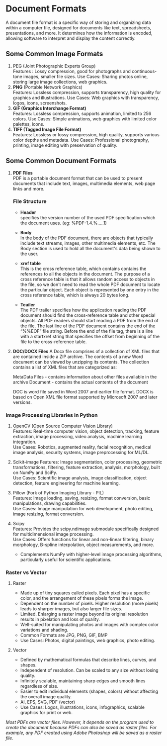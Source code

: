 # Document Formats
A document file format is a specific way of storing and organizing data within a computer file, designed for documents like text, spreadsheets, presentations, and more. It determines how the information is encoded, allowing software to interpret and display the content correctly.

## Some Common Image Formats
1. PEG (Joint Photographic Experts Group)  
   Features : Lossy compression, good for photographs and continuous-tone images, smaller file sizes.
    Use Cases: Sharing photos online, storing large image collections, web graphics.
2. **PNG** (Portable Network Graphics)  
    Features: Lossless compression, supports transparency, high quality for graphics and illustrations.
    Use Cases: Web graphics with transparency, logos, icons, screenshots.
3. **GIF (Graphics Interchange Format)**  
    Features: Lossless compression, supports animation, limited to 256 colors.
    Use Cases: Simple animations, web graphics with limited color palettes, icons.
4. **TIFF (Tagged Image File Format)**  
    Features: Lossless or lossy compression, high quality, supports various color depths and metadata.
    Use Cases: Professional photography, printing, image editing with preservation of quality.
## Some Common Document Formats
1. **PDF Files**  
    PDF is a portable document format that can be used to present documents that include text, images, multimedia elements, web page links and more.

    ### File Structure  
    - **Header**  
        specifies the version number of the used PDF specification which the document uses. (eg: %PDF-1.4.%.....1)  

    - **Body**  
    In the body of the PDF document, there are objects that typically include text streams, images, other multimedia elements, etc. The Body section is used to hold all the document's data being shown to the user.

    - **xref table**  
    This is the cross reference table, which contains contains the references to all the objects in the document. The purpose of a cross reference table is that it allows random access to objects in the file, so we don't need to read the whole PDF document to locate the particular object. Each object is represented by one entry in the cross reference table, which is always 20 bytes long.

    - **Teailer**  
    The PDF trailer specifies how the application reading the PDF document should find the cross-reference table and other special objects. All PDF readers should start reading a PDF from the end of the file. The last line of the PDF document contains the end of the “%%EOF” file string. Before the end of the file tag, there is a line with a startxref string that specifies the offset from beginning of the file to the cross-reference table.

2. **DOC/DOCX Files**
A Docx file comprises of a collection of XML files that are contained inside a ZIP archive. The contents of a new Word document can be viewed by unzipping its contents. The collection contains a list of XML files that are categorized as:

    MetaData Files - contains information about other files available in the archive
    Document - contains the actual contents of the document  

    DOC is word file saved in Word 2007 and earlier file format. DOCX is based on Open XML file format supported by Microsoft 2007 and later versions.


### Image Processing Libraries in Python
1. OpenCV (Open Source Computer Vision Library)  
    Features: Real-time computer vision, object detection, tracking, feature extraction, image processing, video analysis, machine learning integration.  
    Use Cases: Robotics, augmented reality, facial recognition, medical image analysis, security systems, image preprocessing for ML/DL.

2. Scikit-image
    Features: Image segmentation, color processing, geometric transformations, filtering, feature extraction, analysis, morphology, built on NumPy and SciPy.  
    Use Cases: Scientific image analysis, image classification, object detection, feature engineering for machine learning.

3.  Pillow (Fork of Python Imaging Library - PIL)  
        Features: Image loading, saving, resizing, format conversion, basic manipulations, drawing capabilities.  
        Use Cases: Image manipulation for web development, photo editing, image resizing, format conversion.

4. Scipy  
    Features: Provides the scipy.ndimage submodule specifically designed for multidimensional image processing.  
    Use Cases: Offers functions for linear and non-linear filtering, binary morphology, B-spline interpolation, object measurements, and more.  
    * Complements NumPy with higher-level image processing algorithms, particularly useful for scientific applications.

### Raster vs Vector  
1. Raster
    * Made up of tiny squares called pixels. Each pixel has a specific color, and the arrangement of these pixels forms the image.
    * Dependent on the number of pixels. Higher resolution (more pixels) leads to sharper images, but also larger file sizes.
    * Limited. Enlarging a raster image beyond its original resolution results in pixelation and loss of quality.
    * Well-suited for manipulating photos and images with complex color variations and shading.
    * Common Formats are JPG, PNG, GIF, BMP
    * Use Cases: Photos, digital paintings, web graphics, photo editing.

2. Vector
    *  Defined by mathematical formulas that describe lines, curves, and shapes.
    * Independent of resolution. Can be scaled to any size without losing quality.
    * Infinitely scalable, maintaining sharp edges and smooth lines regardless of size.
    * Easier to edit individual elements (shapes, colors) without affecting the overall image quality.
    * AI, EPS, SVG, PDF (vector)
    * Use Cases: Logos, illustrations, icons, infographics, scalable graphics for print or web.

*Most PDFs are vector files. However, it depends on the program used to create the document because PDFs can also be saved as raster files. For example, any PDF created using Adobe Photoshop will be saved as a raster file.*
